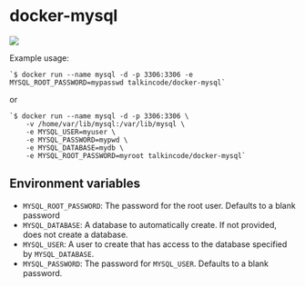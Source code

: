docker-mysql
============
[![](https://badge.imagelayers.io/centurylink/mysql.svg)](https://imagelayers.io/?images=centurylink/mysql:latest 'Get your own badge on imagelayers.io')

Example usage: 

    `$ docker run --name mysql -d -p 3306:3306 -e MYSQL_ROOT_PASSWORD=mypasswd talkincode/docker-mysql`
     
or

    `$ docker run --name mysql -d -p 3306:3306 \
        -v /home/var/lib/mysql:/var/lib/mysql \
        -e MYSQL_USER=myuser \
        -e MYSQL_PASSWORD=mypwd \
        -e MYSQL_DATABASE=mydb \
        -e MYSQL_ROOT_PASSWORD=myroot talkincode/docker-mysql`
      
     

Environment variables
---------------------

 - `MYSQL_ROOT_PASSWORD`: The password for the root user. Defaults to a blank password
 - `MYSQL_DATABASE`: A database to automatically create. If not provided, does not create a database.
 - `MYSQL_USER`: A user to create that has access to the database specified by `MYSQL_DATABASE`.
 - `MYSQL_PASSWORD`: The password for `MYSQL_USER`. Defaults to a blank password.
